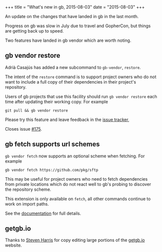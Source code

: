 +++
title = "What's new in gb, 2015-08-03"
date = "2015-08-03"
+++

An update on the changes that have landed in gb in the last month.

<!--more-->

Progress on gb was slow in July due to travel and GopherCon, but things are getting back up to speed. 

Two features have landed in gb vendor which are worth noting.

## gb vendor restore

Adrià Casajús has added a new subcommand to `gb-vendor`, `restore`. 

The intent of the `restore` command is to support project owners who do not want to include a full copy of their dependencies in their project's repository. 

Users of gb projects that use this facility should run `gb vendor restore` each time after updating their working copy. For example

	git pull && gb vendor restore

Please try this feature and leave feedback in the [issue tracker](https://github.com/constabulary/gb/issues),

Closes issue [#175](https://github.com/constabulary/gb/issues/175).

## gb fetch supports url schemes

`gb vendor fetch` now supports an optional scheme when fetching. For example

    gb vendor fetch https://github.com/pkg/sftp

This may be useful for project owners who need to fetch dependencies from private locations which do not react well to gb's probing to discover the repository scheme. 

This extension is only available on `fetch`, all other commands continue to work on import paths.

See the [documentation](http://godoc.org/github.com/constabulary/gb/cmd/gb-vendor) for full details.

## getgb.io

Thanks to [Steven Harris](https://github.com/seh) for copy editing large portions of the [getgb.io](https://getgb.io/) website.
